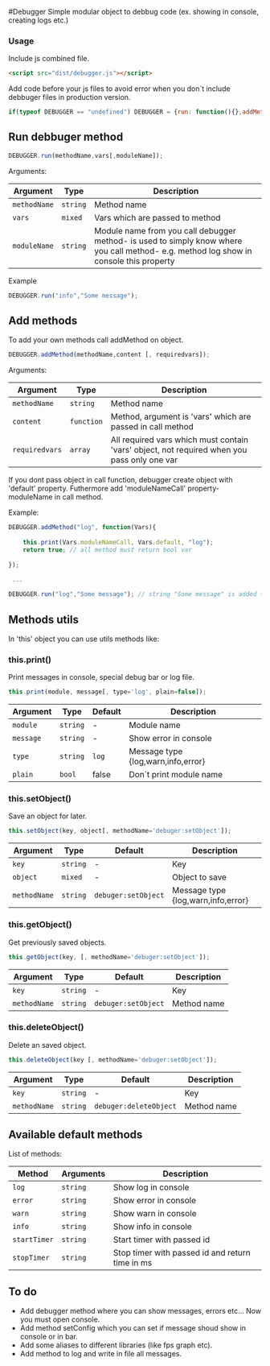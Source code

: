 #Debugger
Simple modular object to debbug code (ex. showing in console, creating logs etc.)

### Usage

Include js combined file.
``` html
<script src="dist/debugger.js"></script>
```

Add code before your js files to avoid error when you don`t include debbuger files in production version.

``` js
if(typeof DEBUGGER == "undefined") DEBUGGER = {run: function(){},addMethod: function(){}};
```

## Run debbuger method
```js
DEBUGGER.run(methodName,vars[,moduleName]);
```
Arguments:

| Argument | Type | Description
|--------|---------|------------
| `methodName` | `string` | Method name
| `vars` | `mixed` | Vars which are passed to method
| `moduleName` | `string` | Module name from you call debugger method- is used to simply know where you call method- e.g. method log show in console this property  

Example
```js
DEBUGGER.run("info","Some message");
```

## Add methods

To add your own methods call addMethod on object.

```js
DEBUGGER.addMethod(methodName,content [, requiredvars]);
```
Arguments:

| Argument | Type | Description
|--------|---------|------------
| `methodName` | `string` | Method name
| `content` | `function` | Method, argument is 'vars' which are passed in call method
| `requiredvars` | `array` | All required vars which must contain 'vars' object, not required when you pass only one var

If you dont pass object in call function, debugger create object with 'default' property. Futhermore add 'moduleNameCall' property- moduleName in call method.

Example: 

```js
DEBUGGER.addMethod("log", function(Vars){
  
	this.print(Vars.moduleNameCall, Vars.default, "log");
	return true; // all method must return bool var
		
});

 ...
 
DEBUGGER.run("log","Some message"); // string "Some message" is added to Vars.default property

```
## Methods utils
In 'this' object you can use utils methods like:
### this.print()
Print messages in console, special debug bar or log file.
```js
this.print(module, message[, type='log', plain=false]);
```

| Argument | Type | Default | Description
|--------|---------|-------|---------
| `module` | `string` | - |Module name
| `message` | `string` | - |Show error in console
| `type` | `string` | `log` |Message type {log,warn,info,error}
| `plain` | `bool` |  false |Don`t print module name

### this.setObject()
Save an object for later.
```js
this.setObject(key, object[, methodName='debuger:setObject']);
```
| Argument | Type | Default | Description
|--------|---------|-------|---------
| `key` | `string` | - | Key
| `object` | `mixed` | - | Object to save
| `methodName` | `string` | `debuger:setObject` | Message type {log,warn,info,error}

### this.getObject()
Get previously saved objects.
```js
this.getObject(key, [, methodName='debuger:setObject']);
```
| Argument | Type | Default | Description
|--------|---------|-------|---------
| `key` | `string` | - | Key
| `methodName` | `string` | `debuger:setObject` | Method name 

### this.deleteObject()
Delete an saved object.
```js
this.deleteObject(key [, methodName='debuger:setObject']);
```
| Argument | Type | Default | Description
|--------|---------|-------|---------
| `key` | `string` | - | Key
| `methodName` | `string` | `debuger:deleteObject` | Method name 

## Available default methods
List of methods:

| Method | Arguments | Description
|--------|-------------|-------------
| `log` | `string` | Show log in console | 
| `error` | `string` | Show error in console
| `warn` | `string` | Show warn in console
| `info` | `string` | Show info in console
| `startTimer` | `string` | Start timer with passed id
| `stopTimer` | `string` | Stop timer with passed id and return time in ms
## To do
- Add debugger method where you can show messages, errors etc... Now you must open console.
- Add method setConfig which you can set if message shoud show in console or in bar.
- Add some aliases to different libraries (like fps graph etc).
- Add method to log and write in file all messages.